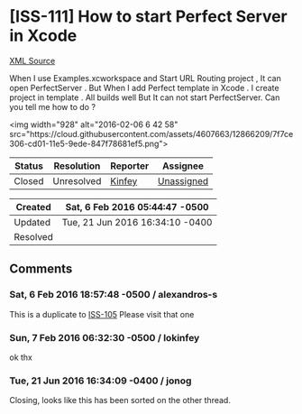# [ISS-111] How to start Perfect Server in Xcode

[XML Source](../xml/ISS-111.xml)
<p><p>When I use Examples.xcworkspace and Start URL Routing project , It can open PerfectServer . But When I add Perfect template  in Xcode . I create project in template . All builds well But It can not start PerfectServer. Can you tell me how to do ?</p>

<p>&lt;img width="928" alt="2016-02-06 6 42 58" src="https://cloud.githubusercontent.com/assets/4607663/12866209/7f7ce306-cd01-11e5-9ede-847f78681ef5.png"&gt;</p></p>





Status|Resolution|Reporter|Assignee
------|----------|--------|--------
Closed|Unresolved|[Kinfey](lokinfey)|[Unassigned]($-1)





Created|Sat, 6 Feb 2016 05:44:47 -0500
-------|--------------
Updated|Tue, 21 Jun 2016 16:34:10 -0400
Resolved|


## Comments




### Sat, 6 Feb 2016 18:57:48 -0500 / alexandros-s 

<p><p>This is a duplicate to <a href="http://jira.perfect.org:8080/browse/ISS-105" title="Tutorial/Guide coming?" class="issue-link" data-issue-key="ISS-105">ISS-105</a> Please visit that one</p></p>


### Sun, 7 Feb 2016 06:32:30 -0500 / lokinfey 

<p><p>ok thx</p></p>


### Tue, 21 Jun 2016 16:34:09 -0400 / jonog 

<p><p>Closing, looks like this has been sorted on the other thread. </p></p>


